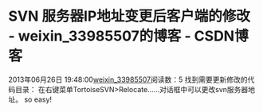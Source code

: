 # SVN 服务器IP地址变更后客户端的修改 - weixin_33985507的博客 - CSDN博客
2013年06月26日 19:48:00[weixin_33985507](https://me.csdn.net/weixin_33985507)阅读数：5
找到需要更新修改的代码目录：
在右键菜单TortoiseSVN>Relocate……对话框中可以更改svn服务器地址。
so easy!
